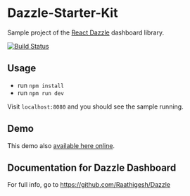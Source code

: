 # Dazzle-Starter-Kit
Sample project of the [React Dazzle](https://github.com/Raathigesh/Dazzle) dashboard library.

[![Build Status](https://travis-ci.org/Raathigesh/Dazzle-Starter-Kit.svg?branch=master)](https://travis-ci.org/Raathigesh/Dazzle-Starter-Kit)
## Usage

- run `npm install`
- run `npm run dev`

Visit `localhost:8080` and you should see the sample running.

## Demo
This demo also [available here online](http://raathigesh.com/dazzle).

## Documentation for Dazzle Dashboard
For full info, go to https://github.com/Raathigesh/Dazzle
